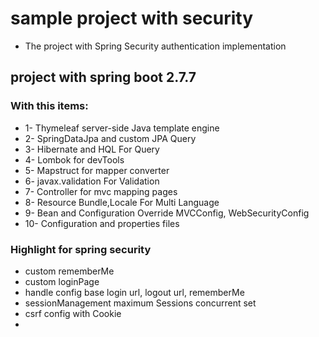 # sample project with security
* The project with Spring Security authentication implementation

## project with spring boot 2.7.7

### With this items:
* 1- Thymeleaf server-side Java template engine
* 2- SpringDataJpa and custom JPA Query 
* 3- Hibernate and HQL For Query
* 4- Lombok for devTools
* 5- Mapstruct for mapper converter
* 6- javax.validation For Validation
* 7- Controller for mvc mapping pages
* 8- Resource Bundle,Locale For Multi Language
* 9- Bean and Configuration Override MVCConfig, WebSecurityConfig
* 10- Configuration and properties files

### Highlight for spring security
* custom rememberMe
* custom loginPage
* handle config base login url, logout url, rememberMe
* sessionManagement maximum Sessions concurrent set
* csrf config with Cookie
* 